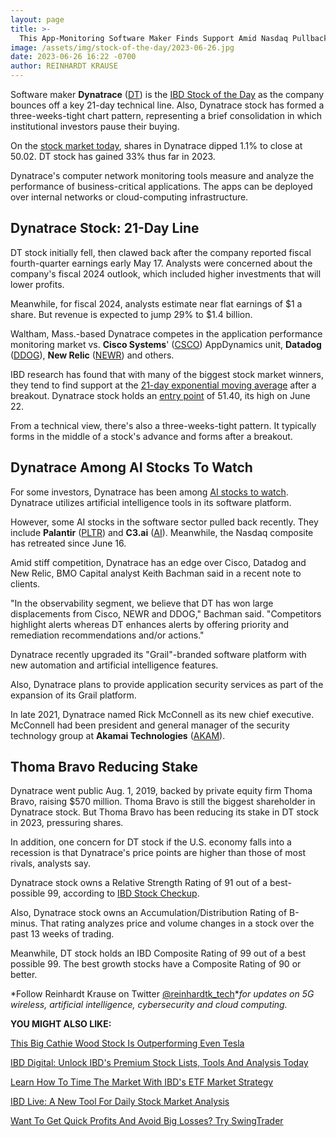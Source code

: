 ```yaml
---
layout: page
title: >-
  This App-Monitoring Software Maker Finds Support Amid Nasdaq Pullback
image: /assets/img/stock-of-the-day/2023-06-26.jpg
date: 2023-06-26 16:22 -0700
author: REINHARDT KRAUSE
---
```







Software maker **Dynatrace** ([DT](https://research.investors.com/quote.aspx?symbol=DT)) is the [IBD Stock of the Day](https://www.investors.com/research/ibd-stock-of-the-day/) as the company bounces off a key 21-day technical line. Also, Dynatrace stock has formed a three-weeks-tight chart pattern, representing a brief consolidation in which institutional investors pause their buying.




On the [stock market today](https://www.investors.com/news/stock-market-today-stock-market-news/?), shares in Dynatrace dipped 1.1% to close at 50.02. DT stock has gained 33% thus far in 2023.


Dynatrace's computer network monitoring tools measure and analyze the performance of business-critical applications. The apps can be deployed over internal networks or cloud-computing infrastructure.


Dynatrace Stock: 21-Day Line
----------------------------


DT stock initially fell, then clawed back after the company reported fiscal fourth-quarter earnings early May 17. Analysts were concerned about the company's fiscal 2024 outlook, which included higher investments that will lower profits.


Meanwhile, for fiscal 2024, analysts estimate near flat earnings of $1 a share. But revenue is expected to jump 29% to $1.4 billion.


Waltham, Mass.-based Dynatrace competes in the application performance monitoring market vs. **Cisco Systems**' ([CSCO](https://research.investors.com/quote.aspx?symbol=CSCO)) AppDynamics unit, **Datadog** ([DDOG](https://research.investors.com/quote.aspx?symbol=DDOG)), **New Relic** ([NEWR](https://research.investors.com/quote.aspx?symbol=NEWR)) and others.


IBD research has found that with many of the biggest stock market winners, they tend to find support at the [21-day exponential moving average](https://www.investors.com/how-to-invest/investors-corner/how-to-trade-stocks-using-21-day-exponential-moving-average/) after a breakout. Dynatrace stock holds an [entry point](https://www.investors.com/how-to-invest/investors-corner/chart-reading-basics-how-a-buy-point-marks-a-time-of-opportunity/) of 51.40, its high on June 22.


From a technical view, there's also a three-weeks-tight pattern. It typically forms in the middle of a stock's advance and forms after a breakout.


Dynatrace Among AI Stocks To Watch
----------------------------------


For some investors, Dynatrace has been among [AI stocks to watch](https://www.investors.com/news/technology/artificial-intelligence-stocks/). Dynatrace utilizes artificial intelligence tools in its software platform.


However, some AI stocks in the software sector pulled back recently. They include **Palantir** ([PLTR](https://research.investors.com/quote.aspx?symbol=PLTR)) and **C3.ai** ([AI](https://research.investors.com/quote.aspx?symbol=AI)). Meanwhile, the Nasdaq composite has retreated since June 16.


Amid stiff competition, Dynatrace has an edge over Cisco, Datadog and New Relic, BMO Capital analyst Keith Bachman said in a recent note to clients.


"In the observability segment, we believe that DT has won large displacements from Cisco, NEWR and DDOG," Bachman said. "Competitors highlight alerts whereas DT enhances alerts by offering priority and remediation recommendations and/or actions."


Dynatrace recently upgraded its "Grail"-branded software platform with new automation and artificial intelligence features.


Also, Dynatrace plans to provide application security services as part of the expansion of its Grail platform.


In late 2021, Dynatrace named Rick McConnell as its new chief executive. McConnell had been president and general manager of the security technology group at **Akamai Technologies** ([AKAM](https://research.investors.com/quote.aspx?symbol=AKAM)).


Thoma Bravo Reducing Stake
--------------------------


Dynatrace went public Aug. 1, 2019, backed by private equity firm Thoma Bravo, raising $570 million. Thoma Bravo is still the biggest shareholder in Dynatrace stock. But Thoma Bravo has been reducing its stake in DT stock in 2023, pressuring shares.


In addition, one concern for DT stock if the U.S. economy falls into a recession is that Dynatrace's price points are higher than those of most rivals, analysts say.


Dynatrace stock owns a Relative Strength Rating of 91 out of a best-possible 99, according to [IBD Stock Checkup](https://research.investors.com/stock-checkup/nyse-dynatrace-dt.aspx).


Also, Dynatrace stock owns an Accumulation/Distribution Rating of B-minus. That rating analyzes price and volume changes in a stock over the past 13 weeks of trading.


Meanwhile, DT stock holds an IBD Composite Rating of 99 out of a best possible 99. The best growth stocks have a Composite Rating of 90 or better.


*Follow Reinhardt Krause on Twitter [@reinhardtk\_tech](https://twitter.com/reinhardtk_tech)**for updates on 5G wireless, artificial intelligence, cybersecurity and cloud computing.*


**YOU MIGHT ALSO LIKE:**


[This Big Cathie Wood Stock Is Outperforming Even Tesla](https://www.investors.com/news/cathie-wood-stock-ark-invest-holding-outperforming-even-tesla/)


[IBD Digital: Unlock IBD's Premium Stock Lists, Tools And Analysis Today](https://www.investors.com/product/ibd-digital/?artProdLink=IBD_Digital)


[Learn How To Time The Market With IBD's ETF Market Strategy](https://www.investors.com/market-trend/ibds-etf-market-strategy/ibds-etf-market-strategy/)


[IBD Live: A New Tool For Daily Stock Market Analysis](https://www.investors.com/research/stock-market-analysis-start-day-ibd-live/)


[Want To Get Quick Profits And Avoid Big Losses? Try SwingTrader](https://www.investors.com/product/swingtrader/?artProdLink=Swingtrader)





